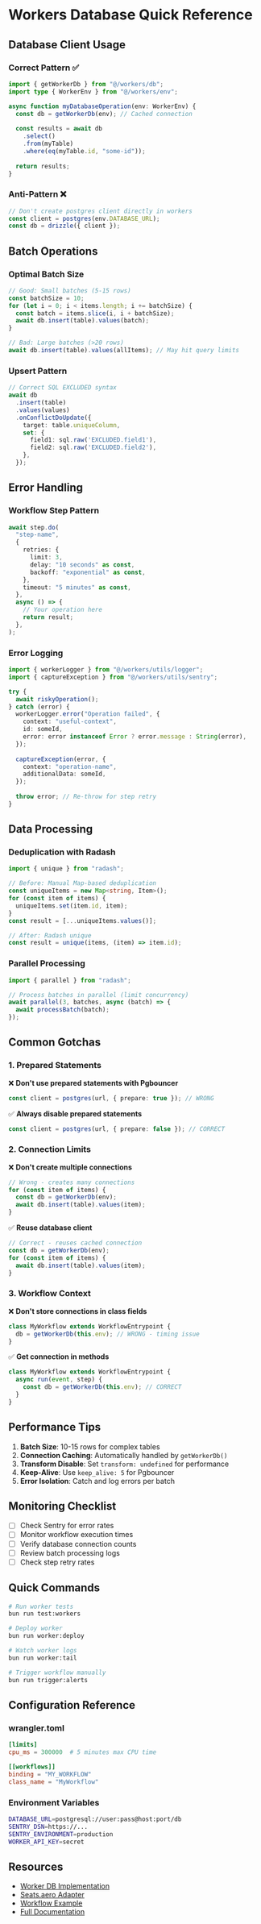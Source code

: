 # Workers Database Quick Reference

## Database Client Usage

### Correct Pattern ✅

```typescript
import { getWorkerDb } from "@/workers/db";
import type { WorkerEnv } from "@/workers/env";

async function myDatabaseOperation(env: WorkerEnv) {
  const db = getWorkerDb(env); // Cached connection
  
  const results = await db
    .select()
    .from(myTable)
    .where(eq(myTable.id, "some-id"));
    
  return results;
}
```

### Anti-Pattern ❌

```typescript
// Don't create postgres client directly in workers
const client = postgres(env.DATABASE_URL);
const db = drizzle({ client });
```

## Batch Operations

### Optimal Batch Size

```typescript
// Good: Small batches (5-15 rows)
const batchSize = 10;
for (let i = 0; i < items.length; i += batchSize) {
  const batch = items.slice(i, i + batchSize);
  await db.insert(table).values(batch);
}

// Bad: Large batches (>20 rows)
await db.insert(table).values(allItems); // May hit query limits
```

### Upsert Pattern

```typescript
// Correct SQL EXCLUDED syntax
await db
  .insert(table)
  .values(values)
  .onConflictDoUpdate({
    target: table.uniqueColumn,
    set: {
      field1: sql.raw('EXCLUDED.field1'),
      field2: sql.raw('EXCLUDED.field2'),
    },
  });
```

## Error Handling

### Workflow Step Pattern

```typescript
await step.do(
  "step-name",
  {
    retries: {
      limit: 3,
      delay: "10 seconds" as const,
      backoff: "exponential" as const,
    },
    timeout: "5 minutes" as const,
  },
  async () => {
    // Your operation here
    return result;
  },
);
```

### Error Logging

```typescript
import { workerLogger } from "@/workers/utils/logger";
import { captureException } from "@/workers/utils/sentry";

try {
  await riskyOperation();
} catch (error) {
  workerLogger.error("Operation failed", {
    context: "useful-context",
    id: someId,
    error: error instanceof Error ? error.message : String(error),
  });
  
  captureException(error, {
    context: "operation-name",
    additionalData: someId,
  });
  
  throw error; // Re-throw for step retry
}
```

## Data Processing

### Deduplication with Radash

```typescript
import { unique } from "radash";

// Before: Manual Map-based deduplication
const uniqueItems = new Map<string, Item>();
for (const item of items) {
  uniqueItems.set(item.id, item);
}
const result = [...uniqueItems.values()];

// After: Radash unique
const result = unique(items, (item) => item.id);
```

### Parallel Processing

```typescript
import { parallel } from "radash";

// Process batches in parallel (limit concurrency)
await parallel(3, batches, async (batch) => {
  await processBatch(batch);
});
```

## Common Gotchas

### 1. Prepared Statements

❌ **Don't use prepared statements with Pgbouncer**
```typescript
const client = postgres(url, { prepare: true }); // WRONG
```

✅ **Always disable prepared statements**
```typescript
const client = postgres(url, { prepare: false }); // CORRECT
```

### 2. Connection Limits

❌ **Don't create multiple connections**
```typescript
// Wrong - creates many connections
for (const item of items) {
  const db = getWorkerDb(env);
  await db.insert(table).values(item);
}
```

✅ **Reuse database client**
```typescript
// Correct - reuses cached connection
const db = getWorkerDb(env);
for (const item of items) {
  await db.insert(table).values(item);
}
```

### 3. Workflow Context

❌ **Don't store connections in class fields**
```typescript
class MyWorkflow extends WorkflowEntrypoint {
  db = getWorkerDb(this.env); // WRONG - timing issue
}
```

✅ **Get connection in methods**
```typescript
class MyWorkflow extends WorkflowEntrypoint {
  async run(event, step) {
    const db = getWorkerDb(this.env); // CORRECT
  }
}
```

## Performance Tips

1. **Batch Size**: 10-15 rows for complex tables
2. **Connection Caching**: Automatically handled by `getWorkerDb()`
3. **Transform Disable**: Set `transform: undefined` for performance
4. **Keep-Alive**: Use `keep_alive: 5` for Pgbouncer
5. **Error Isolation**: Catch and log errors per batch

## Monitoring Checklist

- [ ] Check Sentry for error rates
- [ ] Monitor workflow execution times
- [ ] Verify database connection counts
- [ ] Review batch processing logs
- [ ] Check step retry rates

## Quick Commands

```bash
# Run worker tests
bun run test:workers

# Deploy worker
bun run worker:deploy

# Watch worker logs
bun run worker:tail

# Trigger workflow manually
bun run trigger:alerts
```

## Configuration Reference

### wrangler.toml
```toml
[limits]
cpu_ms = 300000  # 5 minutes max CPU time

[[workflows]]
binding = "MY_WORKFLOW"
class_name = "MyWorkflow"
```

### Environment Variables
```bash
DATABASE_URL=postgresql://user:pass@host:port/db
SENTRY_DSN=https://...
SENTRY_ENVIRONMENT=production
WORKER_API_KEY=secret
```

## Resources

- [Worker DB Implementation](/workspace/src/workers/db.ts)
- [Seats.aero Adapter](/workspace/src/workers/adapters/seats-aero.db.ts)
- [Workflow Example](/workspace/src/workers/workflows/process-seats-aero-search.ts)
- [Full Documentation](/workspace/docs/workers-optimization-2025-10-17.md)
